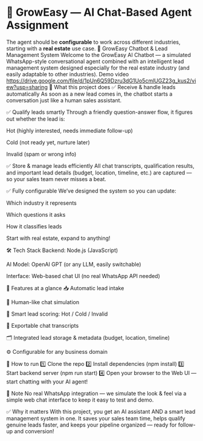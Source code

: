 # 📱 GrowEasy — AI Chat-Based Agent Assignment
The agent should be **configurable** to work across different industries, starting with a **real estate** use case.
📱 GrowEasy Chatbot & Lead Management System
Welcome to the GrowEasy AI Chatbot — a simulated WhatsApp-style conversational agent combined with an intelligent lead management system designed especially for the real estate industry (and easily adaptable to other industries).
Demo video https://drive.google.com/file/d/1pUn6Q59Dzru3dG1Uo5cmlUGZ23g_kus2/view?usp=sharing
🚀 What this project does
✅ Receive & handle leads automatically
As soon as a new lead comes in, the chatbot starts a conversation just like a human sales assistant.

✅ Qualify leads smartly
Through a friendly question-answer flow, it figures out whether the lead is:

Hot (highly interested, needs immediate follow-up)

Cold (not ready yet, nurture later)

Invalid (spam or wrong info)

✅ Store & manage leads efficiently
All chat transcripts, qualification results, and important lead details (budget, location, timeline, etc.) are captured — so your sales team never misses a beat.

✅ Fully configurable
We’ve designed the system so you can update:

Which industry it represents

Which questions it asks

How it classifies leads

Start with real estate, expand to anything!

🛠️ Tech Stack
Backend: Node.js (JavaScript)

AI Model: OpenAI GPT (or any LLM, easily switchable)

Interface: Web-based chat UI (no real WhatsApp API needed)

📌 Features at a glance
📥 Automatic lead intake

💬 Human-like chat simulation

🎯 Smart lead scoring: Hot / Cold / Invalid

📑 Exportable chat transcripts

🗂️ Integrated lead storage & metadata (budget, location, timeline)

⚙️ Configurable for any business domain

📄 How to run
1️⃣ Clone the repo
2️⃣ Install dependencies (npm install)
3️⃣ Start backend server (npm run start)
4️⃣ Open your browser to the Web UI — start chatting with your AI agent!

📢 Note
No real WhatsApp integration — we simulate the look & feel via a simple web chat interface to keep it easy to test and demo.

✅ Why it matters
With this project, you get an AI assistant AND a smart lead management system in one. It saves your sales team time, helps qualify genuine leads faster, and keeps your pipeline organized — ready for follow-up and conversion!
